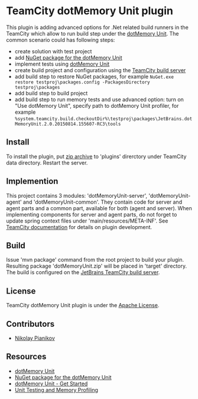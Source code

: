 # TeamCity dotMemory Unit plugin #

This plugin is adding advanced options for .Net related build runners in the TeamCity which allow to run build step under the [dotMemory Unit](https://www.jetbrains.com/dotmemory/unit/). The common scenario could has following steps:
- create solution with test project
- add [NuGet package for the dotMemory Unit](https://www.nuget.org/packages/JetBrains.DotMemoryUnit/)
- implement tests using [dotMemory Unit](https://www.jetbrains.com/dotmemory/unit/)
- create build project and configuration using the [TeamCity build server](https://www.jetbrains.com/teamcity/)
- add build step to restore NuGet packages, for example `NuGet.exe restore testproj\packages.config -PackagesDirectory testproj\packages`
- add build step to build project
- add build step to run memory tests and use advanced option: turn on "Use dotMemory Unit", specify path to dotMemory Unit profiler, for example `%system.teamcity.build.checkoutDir%\testproj\packages\JetBrains.dotMemoryUnit.2.0.20150814.155607-RC3\tools`

## Install ##

To install the plugin, put [zip archive](https://teamcity.jetbrains.com/repository/download/TeamCityPluginsByJetBrains_DotMemoryUnit_Build/551932:id/dotMemoryUnit.zip) to 'plugins' direrctory under TeamCity data directory. Restart the server.

## Implemention ##

This project contains 3 modules: 'dotMemoryUnit-server', 'dotMemoryUnit-agent' and 'dotMemoryUnit-common'. They contain code for server and agent parts and a common part, available for both (agent and server). When implementing components for server and agent parts, do not forget to update spring context files under 'main/resources/META-INF'. See [TeamCity documentation](https://confluence.jetbrains.com/display/TCD9/Developing+Plugins+Using+Maven) for details on plugin development.

## Build ##

Issue 'mvn package' command from the root project to build your plugin. Resulting package 'dotMemoryUnit.zip' will be placed in 'target' directory. The build is configured on the [JetBrains TeamCity build server](https://teamcity.jetbrains.com/viewLog.html?buildTypeId=TeamCityPluginsByJetBrains_DotMemoryUnit_Build&buildId=lastPinned&buildBranch=%3Cdefault%3E).

## License ##

TeamCity dotMemory Unit plugin is under the [Apache License](https://github.com/JetBrains/teamcity-dotmemory/blob/master/LICENSE).

## Contributors ##

- [Nikolay Pianikov](https://github.com/NikolayPianikov)

## Resources ##

- [dotMemory Unit](https://www.jetbrains.com/dotmemory/unit/)
- [NuGet package for the dotMemory Unit](https://www.nuget.org/packages/JetBrains.DotMemoryUnit/)
- [dotMemory Unit - Get Started](https://www.jetbrains.com/dotmemory/unit/help/Get_Started.html)
- [Unit Testing and Memory Profiling](http://blog.jetbrains.com/dotnet/2015/03/04/unit-testing-and-memory-profiling-can-they-be-combined/)
